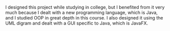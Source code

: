 I designed this project while studying in college, but I benefited from it very much because I dealt with a new programming language, which is Java, and I studied OOP in great depth in this course. I also designed it using the UML digram and dealt with a GUI specific to Java, which is JavaFX.
